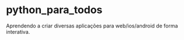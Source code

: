 # python_para_todos
Aprendendo a criar diversas aplicações para web/ios/android de forma interativa.
